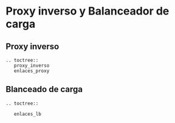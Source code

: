 # Proxy inverso y Balanceador de carga 

## Proxy inverso
```eval_rst
.. toctree::
   proxy_inverso   
   enlaces_proxy
```


## Blanceado de carga
```eval_rst
.. toctree::
   
   enlaces_lb
```
   

